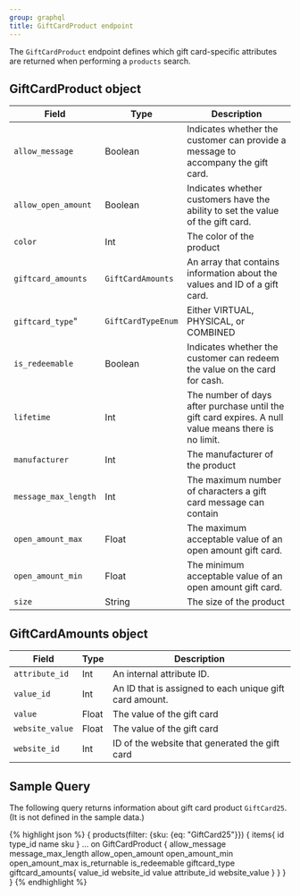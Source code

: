 ```yaml
---
group: graphql
title: GiftCardProduct endpoint
---
```


The `GiftCardProduct` endpoint defines which gift card-specific attributes are returned when performing a `products` search.

## GiftCardProduct object

Field | Type | Description
--- | --- | ---
`allow_message` | Boolean | Indicates whether the customer can provide a message to accompany the gift card.
`allow_open_amount` | Boolean | Indicates whether customers have the ability to set the value of the gift card.
`color` | Int | The color of the product
`giftcard_amounts` |  `GiftCardAmounts` | An array that contains information about the values and ID of a gift card.
`giftcard_type`"  | `GiftCardTypeEnum` | Either VIRTUAL, PHYSICAL, or COMBINED
`is_redeemable` | Boolean | Indicates whether the customer can redeem the value on the card for cash.
`lifetime` | Int | The number of days after purchase until the gift card expires. A null value means there is no limit.
`manufacturer` | Int | The manufacturer of the product
`message_max_length` | Int | The maximum number of characters a gift card message can contain
`open_amount_max` | Float | The maximum acceptable value of an open amount gift card.
`open_amount_min` | Float | The minimum acceptable value of an open amount gift card.
`size` |  String | The size of the product

## GiftCardAmounts object

Field | Type | Description
--- | --- | ---
`attribute_id` | Int | An internal attribute ID.
`value_id` | Int | An ID that is  assigned to each unique gift card amount.
`value` | Float | The value of the gift card
`website_value` | Float |The value of the gift card
`website_id` | Int | ID of the website that generated the gift card

## Sample Query

The following query returns information about gift card product `GiftCard25`. (It is not defined in the sample data.)

{% highlight json %}
{
   products(filter: {sku: {eq: "GiftCard25"}})
   {
       items{
           id
           type_id
           name
           sku
           }
           ... on GiftCardProduct {
            allow_message
            message_max_length
            allow_open_amount
            open_amount_min
            open_amount_max
            is_returnable
            is_redeemable
            giftcard_type
            giftcard_amounts{
              value_id
              website_id
              value
              attribute_id
              website_value
           }
       }
   }
}
{% endhighlight %}
